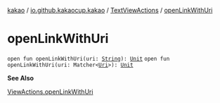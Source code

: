 [kakao](../../index.md) / [io.github.kakaocup.kakao](../index.md) / [TextViewActions](index.md) / [openLinkWithUri](./open-link-with-uri.md)

# openLinkWithUri

`open fun openLinkWithUri(uri: `[`String`](https://kotlinlang.org/api/latest/jvm/stdlib/kotlin/-string/index.html)`): `[`Unit`](https://kotlinlang.org/api/latest/jvm/stdlib/kotlin/-unit/index.html)
`open fun openLinkWithUri(uri: Matcher<`[`Uri`](https://developer.android.com/reference/android/net/Uri.html)`>): `[`Unit`](https://kotlinlang.org/api/latest/jvm/stdlib/kotlin/-unit/index.html)

**See Also**

[ViewActions.openLinkWithUri](#)

